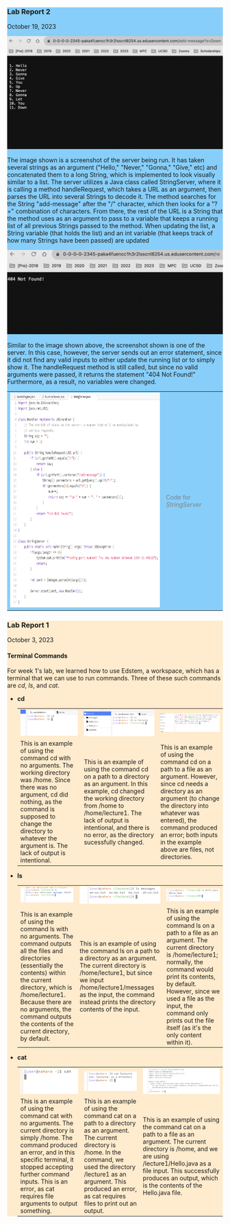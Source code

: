 <div style="background-color:#87CEFA">
  
<h3 style="font:Arial Black;"> Lab Report 2 </h3>
<p style="font:Tahoma;"> October 19, 2023</p>
    <img src="Screen Shot 2023-10-20 at 4.16.17 PM.png">
    <p> The image shown is a screenshot of the server being run. It has taken several strings as an argument ("Hello," "Never," "Gonna," "Give," etc) and concatenated them to a long String, which is implemented to look visually similar to a list. The server utilizes a Java class called StringServer, where it is calling a method handleRequest, which takes a URL as an argument, then parses the URL into several Strings to decode it. The method searches for the String "add-message" after the "/" character, which then looks for a "?=" combination of characters. From there, the rest of the URL is a String that the method uses as an argument to pass to a variable that keeps a running list of all previous Strings passed to the method. When updating the list, a String variable (that holds the list) and an int variable (that keeps track of how many Strings have been passed) are updated </p>
    <img src="Screen Shot 2023-10-20 at 4.19.50 PM.png">
    <p>Similar to the image shown above, the screenshot shown is one of the server. In this case, however, the server sends out an error statement, since it did not find any valid inputs to either update the running list or to simply show it. The handleRequest method is still called, but since no valid arguments were passed, it returns the statement "404 Not Found!" Furthermore, as a result, no variables were changed.</p>
<table style="border: #87CEFA;">
  <tr>
    <td>
<img src="Screen Shot 2023-10-20 at 4.13.39 PM.png" width="500" height="500">
      </td>
    <td>
<p style="font-size: 12 px; color: gray">Code for <i>StringServer</i></p>
      </td>
</tr>

</table>



</div>








<div style="background-color:#FFEBCD">
  
<h3 style="font:Arial Black;"> Lab Report 1 </h3>
<p style="font:Tahoma;"> October 3, 2023</p>

<h4 style="font:Tahoma;"> Terminal Commands </h4>
<p style="font:Tahoma;"> For week 1's lab, we learned how to use Edstem, a workspace, which has a terminal that we can use to run commands. Three of these such commands are <i>cd</i>, <i>ls</i>, and <i>cat</i>.</p>

<ul style="font:Tahoma;">
  <li><b>cd</b></li>
  
  <table>
  <tr>
    <td> <div style="length: 620 px"><img src="Screen Shot 2023-10-04 at 4.35.35 PM.png"></div></td>
    <td> <div style="length: 620 px"><img src="Screen Shot 2023-10-04 at 4.37.49 PM.png"></div></td>
    <td> <div style="length: 620 px"><img src="Screen Shot 2023-10-04 at 4.40.01 PM.png"></div></td>
  </tr>
  <tr>
    <td> <div style="length: 620 px">This is an example of using the command cd with no arguments. The working directory was /home. Since there was no argument, cd did nothing, as the command is supposed to change the directory to whatever the argument is. The lack of output is intentional.</div></td>
    <td> <div style="length: 620 px">This is an example of using the command cd on a path to a directory as an argument. In this example, cd changed the working directory from /home to /home/lecture1. The lack of output is intentional, and there is no error, as the directory sucessfully changed. </div></td>
    <td> <div style="length: 620 px">This is an example of using the command cd on a path to a file as an argument. However, since cd needs a directory as an argument (to change the directory into whatever was entered), the command produced an error; both inputs in the example above are files, not directories. </div></td>
  </tr>
</table>
  
  <li><b>ls</b></li>

<table>
  <tr>
    <td> <div style="length: 620 px"><img src="Screen Shot 2023-10-04 at 4.40.40 PM.png"></div></td>
    <td> <div style="length: 620 px"><img src="Screen Shot 2023-10-04 at 4.41.11 PM.png"></div></td>
    <td> <div style="length: 620 px"><img src="Screen Shot 2023-10-04 at 4.41.38 PM.png"></div></td>
  </tr>
  <tr>
    <td> <div style="length: 620 px">This is an example of using the command ls with no arguments. The command outputs all the files and directories (essentially the contents) within the current directory, which is /home/lecture1. Because there are no arguments, the command outputs the contents of the current directory, by default. </div></td>
    <td> <div style="length: 620 px">This is an example of using the command ls on a path to a directory as an argument. The current directory is /home/lecture1, but since we input /home/lecture1/messages as the input, the command instead prints the directory contents of the input. </div></td>
    <td> <div style="length: 620 px">This is an example of using the command ls on a path to a file as an argument. The current directory is /home/lecture1; normally, the command would print its contents, by default. However, since we used a file as the input, the command only prints out the file itself (as it's the only content within it). </div></td>
  </tr>
</table>

  <li><b>cat</b></li>

<table>
  <tr>
    <td> <div style="length: 620 px"><img src="Screen Shot 2023-10-04 at 4.43.06 PM.png"></div></td>
    <td> <div style="length: 620 px"><img src="Screen Shot 2023-10-04 at 4.43.42 PM.png"></div></td>
    <td> <div style="length: 620 px"><img src="Screen Shot 2023-10-04 at 4.44.24 PM.png"></div></td>
  </tr>
  <tr>
    <td> <div style="length: 620 px">This is an example of using the command cat with no arguments. The current directory is simply /home. The command produced an error, and in this specific terminal, it stopped accepting further command inputs. This is an error, as cat requires file arguments to output something.</div></td>
    <td> <div style="length: 620 px">This is an example of using the command cat on a path to a directory as an argument. The current directory is /home. In the command, we used the directory /lecture1 as an argument. This produced an error, as cat requires files to print out an output.</div></td>
    <td> <div style="length: 620 px">This is an example of using the command cat on a path to a file as an argument. The current directory is /home, and we are using /lecture1/Hello.java as a file input. This successfully produces an output, which is the contents of the Hello.java file.</div></td>
  </tr>
</table>
  
</ul>

</div>
